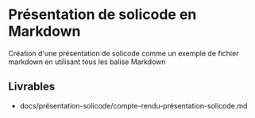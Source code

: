 # Présentation de solicode en Markdown

Création d'une présentation de solicode comme un exemple de fichier markdown en utilisant tous les balise Markdown

## Livrables

- docs/présentation-solicode/compte-rendu-présentation-solicode.md

